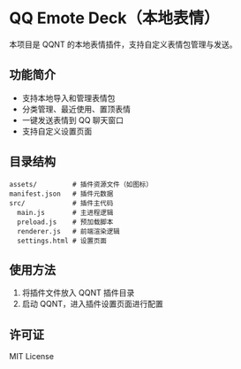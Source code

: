 # QQ Emote Deck（本地表情）

本项目是 QQNT 的本地表情插件，支持自定义表情包管理与发送。

## 功能简介
- 支持本地导入和管理表情包
- 分类管理、最近使用、置顶表情
- 一键发送表情到 QQ 聊天窗口
- 支持自定义设置页面

## 目录结构
```
assets/         # 插件资源文件（如图标）
manifest.json   # 插件元数据
src/            # 插件主代码
  main.js       # 主进程逻辑
  preload.js    # 预加载脚本
  renderer.js   # 前端渲染逻辑
  settings.html # 设置页面
```

## 使用方法
1. 将插件文件放入 QQNT 插件目录
2. 启动 QQNT，进入插件设置页面进行配置

## 许可证
MIT License